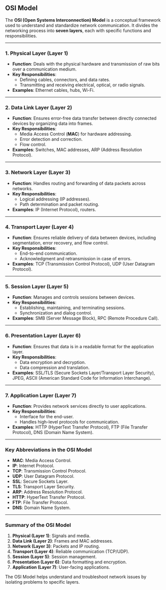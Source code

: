 ## OSI Model  

The **OSI (Open Systems Interconnection) Model** is a conceptual framework used to understand and standardize network communication. It divides the networking process into **seven layers**, each with specific functions and responsibilities.  

---

### **1. Physical Layer (Layer 1)**  

- **Function**: Deals with the physical hardware and transmission of raw bits over a communication medium.  
- **Key Responsibilities**:  
    - Defining cables, connectors, and data rates.  
    - Transmitting and receiving electrical, optical, or radio signals.  
- **Examples**: Ethernet cables, hubs, Wi-Fi.  

---

### **2. Data Link Layer (Layer 2)**  

- **Function**: Ensures error-free data transfer between directly connected devices by organizing data into frames.  
- **Key Responsibilities**:  
    - Media Access Control (**MAC**) for hardware addressing.  
    - Error detection and correction.  
    - Flow control.  
- **Examples**: Switches, MAC addresses, ARP (Address Resolution Protocol).  

---

### **3. Network Layer (Layer 3)**  

- **Function**: Handles routing and forwarding of data packets across networks.  
- **Key Responsibilities**:  
    - Logical addressing (IP addresses).  
    - Path determination and packet routing.  
- **Examples**: IP (Internet Protocol), routers.  

---

### **4. Transport Layer (Layer 4)**  

- **Function**: Ensures reliable delivery of data between devices, including segmentation, error recovery, and flow control.  
- **Key Responsibilities**:  
    - End-to-end communication.  
    - Acknowledgment and retransmission in case of errors.  
- **Examples**: TCP (Transmission Control Protocol), UDP (User Datagram Protocol).  

---

### **5. Session Layer (Layer 5)**  

- **Function**: Manages and controls sessions between devices.  
- **Key Responsibilities**:  
    - Establishing, maintaining, and terminating sessions.  
    - Synchronization and dialog control.  
- **Examples**: SMB (Server Message Block), RPC (Remote Procedure Call).  

---

### **6. Presentation Layer (Layer 6)**  

- **Function**: Ensures that data is in a readable format for the application layer.  
- **Key Responsibilities**:  
    - Data encryption and decryption.  
    - Data compression and translation.  
- **Examples**: SSL/TLS (Secure Sockets Layer/Transport Layer Security), JPEG, ASCII (American Standard Code for Information Interchange).  

---

### **7. Application Layer (Layer 7)**  

- **Function**: Provides network services directly to user applications.  
- **Key Responsibilities**:  
    - Interface for the end-user.  
    - Handles high-level protocols for communication.  
- **Examples**: HTTP (HyperText Transfer Protocol), FTP (File Transfer Protocol), DNS (Domain Name System).  

---

### **Key Abbreviations in the OSI Model**  

- **MAC**: Media Access Control.  
- **IP**: Internet Protocol.  
- **TCP**: Transmission Control Protocol.  
- **UDP**: User Datagram Protocol.  
- **SSL**: Secure Sockets Layer.  
- **TLS**: Transport Layer Security.  
- **ARP**: Address Resolution Protocol.  
- **HTTP**: HyperText Transfer Protocol.  
- **FTP**: File Transfer Protocol.  
- **DNS**: Domain Name System.  

---

### **Summary of the OSI Model**  

1. **Physical (Layer 1)**: Signals and media.  
2. **Data Link (Layer 2)**: Frames and MAC addresses.  
3. **Network (Layer 3)**: Packets and IP routing.  
4. **Transport (Layer 4)**: Reliable communication (TCP/UDP).  
5. **Session (Layer 5)**: Session management.  
6. **Presentation (Layer 6)**: Data formatting and encryption.  
7. **Application (Layer 7)**: User-facing applications.  

The OSI Model helps understand and troubleshoot network issues by isolating problems to specific layers.  
